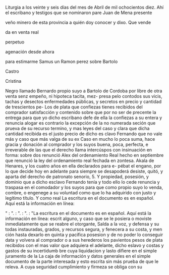 Liturgia a los veinte y seis días del mes de Abril de mil ochocientos diez. Ahí el escribano y testigos que se nominaron pare
Juan de Mena
presente

veño
minero
de
esta
provincia
a
quién
doy
conocer
y
dixo.
Que
vende

da
en
venta
real

perpetuo

agenación
desde
ahora

para
estimarme
Samus
un
Ramon
perez
sobre
Bartolo

Castro

Cristina

Negro llamado Bernardo propio suyo a Bartolo de Cordoba por libre de otra venta senz empeño, ni hipoteca tacita, mez- presa pelo contodos sus vicis, tachas y desectos enfermedades públicas, y secretos en precio y cantidad de trescientos pe-
Los de plata que confíezas tienes recibidos del comprador satisfacción y contenido sobre que por no ser de precente la entrega para que yo dicho escribano defe de ella la confíezas a su entera
y renuncia alogar es contrario la excepción de la no numerada
seción que prueva de su recurso termino, y mas leyes del caso y
clara que dicha cantidad recibida es el justo precio de dicho es
clavo Fernando que no vale más y caso que más valga de su ex
Caso en mucho lo poca suma, hace gracia y donación al comprador y los suyos buena, poca, perfecta, e irreverable de las que el derecho llama intercúspos con insinuación en forma: sobre dos renunció Alex del ordenamiento Real hecho en septiembre
que renunció la ley del ordenamiento real fechada en zontesa. Akala de Henares, y los cuatro años en ella declarados para e-
pébat el engano, por lo que decide hoy en adelante para siempre se desapoderá desiste, quitó, y aparta del derecho de patronato senorio,
5. Y propiedad, posesión, y dominio que a dicho esclavo Fernando tenía y todo ello lo cede renuncia y traspasa en el comodador y los suyos para que como propio suyo lo venda, combre, o engenege a su voluntad como que lo ha adquirido con justo y legítimo título. Y como real
La escritura en el documento es en español. Aquí está la información en línea:

" : ". : ". : ". : "La escritura en el documento es en español. Aquí está la información en línea: escrit
alguno,
y caso que se le posiera o moviste inmediatamente que
se reabre el otorgante, Salda a la voz, y defensa y su todas
instauradas, grados, y recursos segura, y fenecera a su costa,
y men
ción hasta dexarlo en quinta y pacifica posesion y de no poder
lo conseguir data y volvera al comprador o a sus herederos los
pavientos pesos de plata recibidos con el mas valor que adquiera
el adelante, dicho eslavo y costas y gastos de su incertidumb
bre cuya liquidacion y lasto difiere en el simple juramento de la
La caja de información y datos generales en el simple documento de la parte interesada y esto escrita sin más prueba de que le releva. A cuya seguridad cumplimiento y firmeza se obliga con su